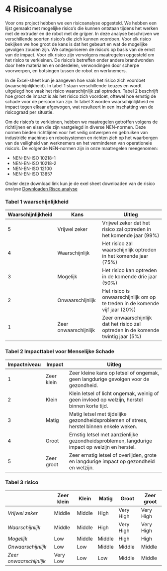 # 4 Risicoanalyse

Voor ons project hebben we een risicoanalyse opgesteld. We hebben een lijst gemaakt met mogelijke risico’s die kunnen ontstaan tijdens het werken met de extruder en de robot met de grijper.
In deze analyse beschrijven we verschillende soorten risico’s die zich kunnen voordoen. Voor elk risico bekijken we hoe groot de kans is dat het gebeurt en wat de mogelijke gevolgen zouden zijn. We categoriseren de risico’s op basis van de ernst van de impact. Voor elk risico zijn vervolgens maatregelen opgesteld om het risico te verkleinen.
De risico’s betreffen onder andere brandwonden door hete materialen en onderdelen, verwondingen door scherpe voorwerpen, en botsingen tussen de robot en werknemers.

In de Excel-sheet kun je aangeven hoe vaak het risico zich voordoet (waarschijnlijkheid). In tabel 1 staan verschillende keuzes en wordt uitgelegd hoe vaak het risico waarschijnlijk zal optreden. Tabel 2 beschrijft hoe groot de impact is als het risico zich voordoet, oftewel hoe ernstig de schade voor de persoon kan zijn. In tabel 3 worden waarschijnlijkheid en impact tegen elkaar afgewogen, wat resulteert in een inschatting van de risicograad per situatie. 

Om de risico’s te verkleinen, hebben we maatregelen getroffen volgens de richtlijnen en eisen die zijn vastgelegd in diverse NEN-normen. Deze normen bieden richtlijnen voor het veilig ontwerpen en gebruiken van industriële machines en robotsystemen en richten zich op het waarborgen van de veiligheid van werknemers en het verminderen van operationele risico’s. De volgende NEN-normen zijn in onze maatregelen meegenomen:
- NEN-EN-ISO 10218-1
- NEN-EN-ISO 10218-2
- NEN-EN-ISO 12100
- NEN-EN-ISO 13857

Onder deze download link kun je de exel sheet downloaden van de risico analyse
[Downloaden Risco analyse](./data/Risk_analysis_LFT_v2.xlsx)
 

### Tabel 1 waarschijnlijkheid
| Waarschijnlijkheid | Kans                 | Uitleg                                                                                           |
|--------------------|----------------------|--------------------------------------------------------------------------------------------------|
| 5                  | Vrijwel zeker        | Vrijwel zeker dat het risico zal optreden in het komende jaar (99%)                              |
| 4                  | Waarschijnlijk       | Het risico zal waarschijnlijk optreden in het komende jaar (75%)                                 |
| 3                  | Mogelijk             | Het risico kan optreden in de komende drie jaar (50%)                                            |
| 2                  | Onwaarschijnlijk     | Het risico is onwaarschijnlijk om op te treden in de komende vijf jaar (20%)                     |
| 1                  | Zeer onwaarschijnlijk | Zeer onwaarschijnlijk dat het risico zal optreden in de komende twintig jaar (5%)               |

### Tabel 2 Impacttabel voor Menselijke Schade

| Impactniveau | Impact       | Uitleg                                                                                         |
|--------------|--------------|------------------------------------------------------------------------------------------------|
| 1            | Zeer klein   | Zeer kleine kans op letsel of ongemak, geen langdurige gevolgen voor de gezondheid.           |
| 2            | Klein        | Klein letsel of licht ongemak, weinig of geen invloed op welzijn, herstel binnen korte tijd.   |
| 3            | Matig        | Matig letsel met tijdelijke gezondheidsproblemen of stress, herstel binnen enkele weken.       |
| 4            | Groot        | Ernstig letsel met aanzienlijke gezondheidsproblemen, langdurige impact op welzijn en herstel. |
| 5            | Zeer groot   | Zeer ernstig letsel of overlijden, grote en langdurige impact op gezondheid en welzijn.        |





### Tabel 3 risico 

|   | Zeer klein  | Klein  | Matig  | Groot  | Zeer groot  |
|-----------------------------|-------------------------|---------------|-------------------|---------------|-------------------------|
| *Vrijwel zeker*               |  Middle          |  Middle |  High     |  Very High |  Very High |
| *Waarschijnlijk*              |  Middle          |  Middle |  High     |  Very High |  Very High |
| *Mogelijk*                    |  Low             |  Middle |  Middle   |  High     |  High       |
| *Onwaarschijnlijk*            |  Low             |  Low    |  Middle   |  Middle   |  Middle     |
| *Zeer onwaarschijnlijk*       |  Very Low        |  Low    |  Low      |  Middle   |  Middle     |





 


